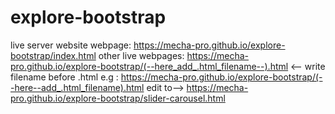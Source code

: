 
# explore-bootstrap
live server
website
webpage: https://mecha-pro.github.io/explore-bootstrap/index.html 
other live webpages: https://mecha-pro.github.io/explore-bootstrap/(--here_add_.html_filename--).html <-- write filename before .html 
e.g :
https://mecha-pro.github.io/explore-bootstrap/(--here--add_.html_filename).html edit to--> 
https://mecha-pro.github.io/explore-bootstrap/slider-carousel.html 